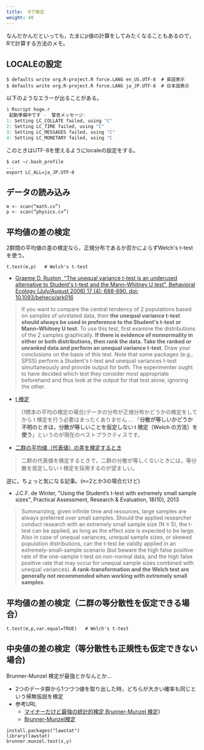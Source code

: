 ```yaml
---
title:  Rで検定
weight: 40
---
```



なんだかんだといっても，たまにp値の計算をしてみたくなることもあるので，
Rで計算する方法のメモ。

## LOCALEの設定
```
$ defaults write org.R-project.R force.LANG en_US.UTF-8  # 英語表示
$ defaults write org.R-project.R force.LANG ja_JP.UTF-8  # 日本語表示
```

以下のようなエラーが出ることがある。
```R
$ Rscript hoge.r
 起動準備中です -  警告メッセージ:
1: Setting LC_COLLATE failed, using "C"
2: Setting LC_TIME failed, using "C"
3: Setting LC_MESSAGES failed, using "C"
4: Setting LC_MONETARY failed, using "C
```
このときはUTF-8を使えるようにlocaleの設定をする。
```
$ cat ~/.bash_profile
...
export LC_ALL=ja_JP.UTF-8
```


## データの読み込み

```
m <- scan(“math.cv”)
p <- scan(“physics.cv”)
```

## 平均値の差の検定

2群間の平均値の差の検定なら，正規分布であるか否かによらずWelch's t-testを使う。

```
t.test(m,p)   # Welch's t-test
```

- [Graeme D. Ruxton, "The unequal variance t-test is an underused alternative to Student's t-test and the Mann–Whitney U test", Behavioral Ecology (July/August 2006) 17 (4): 688-690.
doi: 10.1093/beheco/ark016](https://beheco.oxfordjournals.org/content/17/4/688.full)
> If you want to compare the central tendency of 2 populations based on samples of unrelated data, then **the unequal variance t-test should always be used in preference to the Student's t-test or Mann–Whitney U test**. To use this test, first examine the distributions of the 2 samples graphically. **If there is evidence of nonnormality in either or both distributions, then rank the data. Take the ranked or unranked data and perform an unequal variance t-test**. Draw your conclusions on the basis of this test. Note that some packages (e.g., SPSS) perform a Student's t-test and unequal variances t-test simultaneously and provide output for both. The experimenter ought to have decided which test they consider most appropriate beforehand and thus look at the output for that test alone, ignoring the other.

- [t 検定](http://oku.edu.mie-u.ac.jp/~okumura/stat/ttest.html)
> (1標本の平均の検定の場合)データの分布が正規分布かどうかの検定をしてから
t 検定を行う必要はまったくありません
> ...
> 「**分散が等しいかどうか不明のときは，分散が等しいことを仮定しない
t 検定（Welch の方法）を使う**」というのが現在のベストプラクティスです。
- [二群の平均値（代表値）の差を検定するとき](http://aoki2.si.gunma-u.ac.jp/lecture/BF/index.html)
> 二群の代表値を検定するときで，二群の分散が等しくないときには，等分散を仮定しない t 検定を採用するのが望ましい。

逆に，ちょっと気になる記事。(n=2とか3の場合だけど)
- J.C.F. de Winter, "Using the Student’s t-test with extremely small sample sizes", Practical Assessment, Research & Evaluation, 18(10), 2013
>Summarizing, given infinite time and resources, large samples are always preferred over small samples. Should the applied researcher conduct research with an extremely small sample size (N ≤ 5), the t-test can be applied, as long as the effect size is expected to be large. Also in case of unequal variances, unequal sample sizes, or skewed population distributions, can the t-test be validly applied in an extremely-small-sample scenario (but beware the high false positive rate of the one-sample t-test on non-normal data, and the high false positive rate that may occur for unequal sample sizes combined with unequal variances). **A rank-transformation and the Welch test are generally not recommended when working with extremely small samples**.


## 平均値の差の検定（二群の等分散性を仮定できる場合）

```
t.test(m,p,var.equal=TRUE)   # Welch's t-test
```


## 中央値の差の検定（等分散性も正規性も仮定できない場合)
<!--
1. データはガウス分布であるか(Shapiro-Wilk normality test)
```
shapiro.test(m)
```
2. ガウス分布なら
```
var.test(m,p) # F-test
t.test(m,p)   # t-test
```
3. ガウス分布でないなら
	1. Kolmogorov-Smirnov 検定: 2つのデータ間の確率分布の相違の検定
```
	ks.test(p)
```
-->
Brunner-Munzel 検定が最強とかなんとか...

- 2つのデータ群から1つづつ値を取り出した時，どちらが大きい確率も同じという帰無仮説を検定
- 参考URL
	- [マイナーだけど最強の統計的検定 Brunner-Munzel 検定](http://d.hatena.ne.jp/hoxo_m/20150217/p1))
	- [Brunner-Munzel検定](https://oku.edu.mie-u.ac.jp/~okumura/stat/brunner-munzel.html)

```
install.packages("lawstat")
library(lawstat)
brunner.munzel.test(x,y)
```
